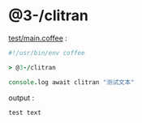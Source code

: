 [‼️]: ✏️README.mdt

# @3-/clitran

[test/main.coffee](./test/main.coffee) :

```coffee
#!/usr/bin/env coffee

> @3-/clitran

console.log await clitran "测试文本"
```

output :

```
test text
```
